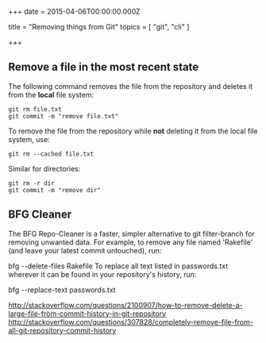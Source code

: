 
+++
date = 2015-04-06T00:00:00.000Z


title = "Removing things from Git"
topics = [ "git", "cli" ]

+++

## Remove a file in the most recent state

The following command removes the file from the repository and deletes
it from the **local** file system:

```
git rm file.txt
git commit -m "remove file.txt"
```

To remove the file from the repository while **not** deleting it from the
local file system, use:

```
git rm --cached file.txt
```

Similar for directories:

```
git rm -r dir
git commit -m "remove dir"
```

## BFG Cleaner

The BFG Repo-Cleaner is a faster, simpler alternative to git filter-branch for removing unwanted data. For example, to remove any file named 'Rakefile' (and leave your latest commit untouched), run:

bfg --delete-files Rakefile
To replace all text listed in passwords.txt wherever it can be found in your repository's history, run:

bfg --replace-text passwords.txt


http://stackoverflow.com/questions/2100907/how-to-remove-delete-a-large-file-from-commit-history-in-git-repository
http://stackoverflow.com/questions/307828/completely-remove-file-from-all-git-repository-commit-history





